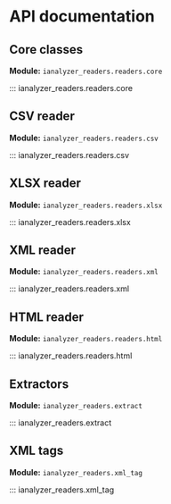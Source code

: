 # API documentation

## Core classes

__Module:__ `ianalyzer_readers.readers.core`

::: ianalyzer_readers.readers.core

## CSV reader

__Module:__ `ianalyzer_readers.readers.csv`

::: ianalyzer_readers.readers.csv

## XLSX reader

__Module:__ `ianalyzer_readers.readers.xlsx`

::: ianalyzer_readers.readers.xlsx

## XML reader

__Module:__ `ianalyzer_readers.readers.xml`

::: ianalyzer_readers.readers.xml

## HTML reader

__Module:__ `ianalyzer_readers.readers.html`

::: ianalyzer_readers.readers.html

## Extractors

__Module:__ `ianalyzer_readers.extract`

::: ianalyzer_readers.extract

## XML tags

__Module:__ `ianalyzer_readers.xml_tag`

::: ianalyzer_readers.xml_tag